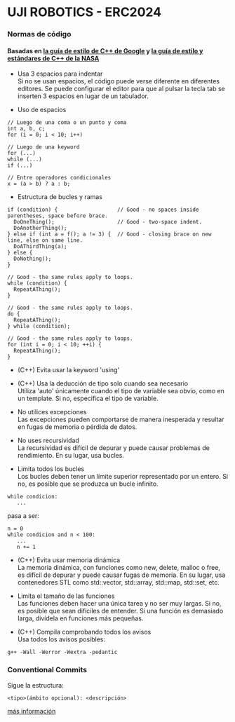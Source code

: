 # UJI ROBOTICS - ERC2024

### Normas de código
#### Basadas en [la guía de estilo de C++ de Google](https://google.github.io/styleguide/cppguide.html) y [la guía de estilo y estándares de C++ de la NASA](https://ntrs.nasa.gov/citations/20080039927)

* Usa 3 espacios para indentar  
Si no se usan espacios, el código puede verse diferente en diferentes editores. Se puede configurar el editor para que al pulsar la tecla tab se inserten 3 espacios en lugar de un tabulador.

* Uso de espacios  
```
// Luego de una coma o un punto y coma
int a, b, c;
for (i = 0; i < 10; i++)

// Luego de una keyword
for (...)
while (...)
if (...)

// Entre operadores condicionales
x = (a > b) ? a : b;
```

* Estructura de bucles y ramas  
```
if (condition) {                   // Good - no spaces inside parentheses, space before brace.
  DoOneThing();                    // Good - two-space indent.
  DoAnotherThing();
} else if (int a = f(); a != 3) {  // Good - closing brace on new line, else on same line.
  DoAThirdThing(a);
} else {
  DoNothing();
}

// Good - the same rules apply to loops.
while (condition) {
  RepeatAThing();
}

// Good - the same rules apply to loops.
do {
  RepeatAThing();
} while (condition);

// Good - the same rules apply to loops.
for (int i = 0; i < 10; ++i) {
  RepeatAThing();
}
```

* (C++) Evita usar la keyword 'using'  

* (C++) Usa la deducción de tipo solo cuando sea necesario  
Utiliza 'auto' únicamente cuando el tipo de variable sea obvio, como en un template. Si no, especifica el tipo de variable.

* No utilices excepciones  
Las excepciones pueden comportarse de manera inesperada y resultar en fugas de memoria o pérdida de datos.

* No uses recursividad  
La recursividad es difícil de depurar y puede causar problemas de rendimiento. En su lugar, usa bucles.

* Limita todos los bucles  
Los bucles deben tener un límite superior representado por un entero. Si no, es posible que se produzca un bucle infinito.
```
while condicion:
   ...
```
pasa a ser:
```
n = 0
while condicion and n < 100:
   ...
   n += 1
```

* (C++) Evita usar memoria dinámica  
La memoria dinámica, con funciones como new, delete, malloc o free, es difícil de depurar y puede causar fugas de memoria. En su lugar, usa contenedores STL como std::vector, std::array, std::map, std::set, etc.

* Limita el tamaño de las funciones  
Las funciones deben hacer una única tarea y no ser muy largas. Si no, es posible que sean difíciles de entender. Si una función es demasiado larga, divídela en funciones más pequeñas.

* (C++) Compila comprobando todos los avisos  
Usa todos los avisos posibles:
```
g++ -Wall -Werror -Wextra -pedantic
```

### Conventional Commits
Sigue la estructura:
```
<tipo>(ámbito opcional): <descripción>
```

[más información](https://dev.to/achamorro_dev/conventional-commits-que-es-y-por-que-deberias-empezar-a-utilizarlo-23an)
